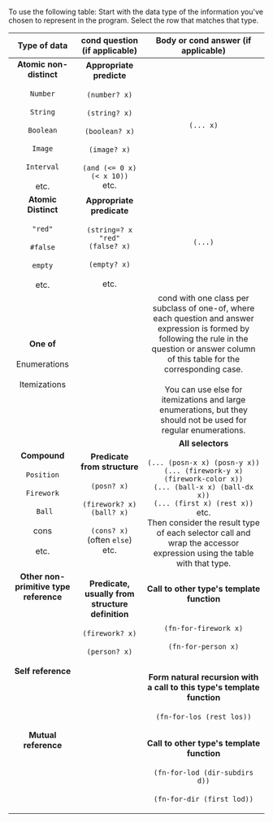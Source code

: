 To use the following table:
Start with the data type of the information you've chosen to represent in the program. Select the row that matches that type.

| Type of data | cond question (if applicable) | Body or cond answer (if applicable) |
|:--------------:|:-------------------------------:|:-------------------------------------:|
| **Atomic non-distinct**<br /><br />`Number`<br /><br />`String`<br /><br />`Boolean`<br /><br />`Image`<br /><br />`Interval`<br /><br />etc. | **Appropriate predicte**<br /><br />`(number? x)`<br /><br />`(string? x)`<br /><br />`(boolean? x)`<br /><br />`(image? x)`<br /><br />`(and (<= 0 x) (< x 10))`<br />etc. | `(... x)` |
| **Atomic Distinct**<br /><br />`"red"`<br /><br />`#false`<br /><br />`empty`<br /><br />etc. | **Appropriate predicate**<br /><br />`(string=? x "red"`<br />`(false? x)`<br /><br />`(empty? x)`<br /><br />etc. | `(...)`
| **One of**<br /><br />Enumerations<br /><br />Itemizations | | cond with one class per subclass of one-of, where each question and answer expression is formed by following the rule in the question or answer column of this table for the corresponding case.<br /><br />You can use else for itemizations and large enumerations, but they should not be used for regular enumerations. |
| **Compound**<br /><br />`Position`<br /><br />`Firework`<br /><br />`	Ball`<br /><br />cons<br /><br />etc. | **Predicate from structure**<br /><br />`(posn? x)`<br /><br />`(firework? x)`<br />`(ball? x)`<br /><br />`(cons? x)` (often `else`)<br />etc. | **All selectors**<br /><br />`(... (posn-x x) (posn-y x))`<br />`(... (firework-y x) (firework-color x))`<br />`(... (ball-x x) (ball-dx x))`<br />`(... (first x) (rest x))`<br />etc.<br />Then consider the result type of each selector call and wrap the accessor expression using the table with that type. |
| **Other non-primitive type reference**<br /><br /><br /><br /><br /><br /><br /> | **Predicate, usually from structure definition**<br /><br />`(firework? x)`<br /><br />`(person? x)` | **Call to other type's template function**<br /><br /><br />`(fn-for-firework x)`<br /><br />`(fn-for-person x)` |
| **Self reference**<br /><br /><br /><br /><br /><br /> | | **Form natural recursion with a call to this type's template function**<br /><br />`(fn-for-los (rest los))` |
| **Mutual reference**<br /><br /><br /><br /><br /><br /><br /> | | **Call to other type's template function**<br /><br />`(fn-for-lod (dir-subdirs d))`<br /><br />`(fn-for-dir (first lod))` |